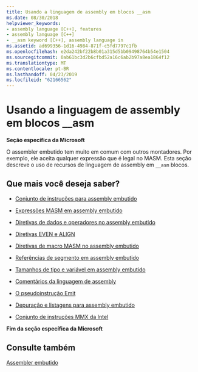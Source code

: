 ```yaml
---
title: Usando a linguagem de assembly em blocos __asm
ms.date: 08/30/2018
helpviewer_keywords:
- assembly language [C++], features
- assembly language [C++]
- __asm keyword [C++], assembly language in
ms.assetid: ad699356-1d16-4984-871f-c5fd7797c1fb
ms.openlocfilehash: e2da242bf22b8b01a315d5bb09498764b54e1504
ms.sourcegitcommit: 0ab61bc3d2b6cfbd52a16c6ab2b97a8ea1864f12
ms.translationtype: MT
ms.contentlocale: pt-BR
ms.lasthandoff: 04/23/2019
ms.locfileid: "62166562"
---
```

# <a name="using-assembly-language-in-asm-blocks"></a>Usando a linguagem de assembly em blocos __asm

**Seção específica da Microsoft**

O assembler embutido tem muito em comum com outros montadores. Por exemplo, ele aceita qualquer expressão que é legal no MASM. Esta seção descreve o uso de recursos de linguagem de assembly em `__asm` blocos.

## <a name="what-do-you-want-to-know-more-about"></a>Que mais você deseja saber?

- [Conjunto de instruções para assembly embutido](../../assembler/inline/instruction-set-for-inline-assembly.md)

- [Expressões MASM em assembly embutido](../../assembler/inline/masm-expressions-in-inline-assembly.md)

- [Diretivas de dados e operadores no assembly embutido](../../assembler/inline/data-directives-and-operators-in-inline-assembly.md)

- [Diretivas EVEN e ALIGN](../../assembler/inline/even-and-align-directives.md)

- [Diretivas de macro MASM no assembly embutido](../../assembler/inline/masm-macro-directives-in-inline-assembly.md)

- [Referências de segmento em assembly embutido](../../assembler/inline/segment-references-in-inline-assembly.md)

- [Tamanhos de tipo e variável em assembly embutido](../../assembler/inline/type-and-variable-sizes-in-inline-assembly.md)

- [Comentários da linguagem de assembly](../../assembler/inline/assembly-language-comments.md)

- [O pseudoinstrução Emit](../../assembler/inline/emit-pseudoinstruction.md)

- [Depuração e listagens para assembly embutido](../../assembler/inline/debugging-and-listings-for-inline-assembly.md)

- [Conjunto de instruções MMX da Intel](../../assembler/inline/intel-s-mmx-instruction-set.md)

**Fim da seção específica da Microsoft**

## <a name="see-also"></a>Consulte também

[Assembler embutido](../../assembler/inline/inline-assembler.md)<br/>